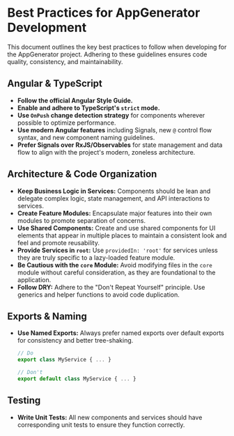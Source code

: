 # Best Practices for AppGenerator Development

This document outlines the key best practices to follow when developing for the AppGenerator project. Adhering to these guidelines ensures code quality, consistency, and maintainability.

## Angular & TypeScript

-   **Follow the official Angular Style Guide.**
-   **Enable and adhere to TypeScript's `strict` mode.**
-   **Use `OnPush` change detection strategy** for components wherever possible to optimize performance.
-   **Use modern Angular features** including Signals, new `@` control flow syntax, and new component naming guidelines.
-   **Prefer Signals over RxJS/Observables** for state management and data flow to align with the project's modern, zoneless architecture.

## Architecture & Code Organization

-   **Keep Business Logic in Services:** Components should be lean and delegate complex logic, state management, and API interactions to services.
-   **Create Feature Modules:** Encapsulate major features into their own modules to promote separation of concerns.
-   **Use Shared Components:** Create and use shared components for UI elements that appear in multiple places to maintain a consistent look and feel and promote reusability.
-   **Provide Services in `root`:** Use `providedIn: 'root'` for services unless they are truly specific to a lazy-loaded feature module.
-   **Be Cautious with the `core` Module:** Avoid modifying files in the `core` module without careful consideration, as they are foundational to the application.
-   **Follow DRY:** Adhere to the "Don't Repeat Yourself" principle. Use generics and helper functions to avoid code duplication.

## Exports & Naming

-   **Use Named Exports:** Always prefer named exports over default exports for consistency and better tree-shaking.
    ```typescript
    // Do
    export class MyService { ... }

    // Don't
    export default class MyService { ... }
    ```

## Testing

-   **Write Unit Tests:** All new components and services should have corresponding unit tests to ensure they function correctly.